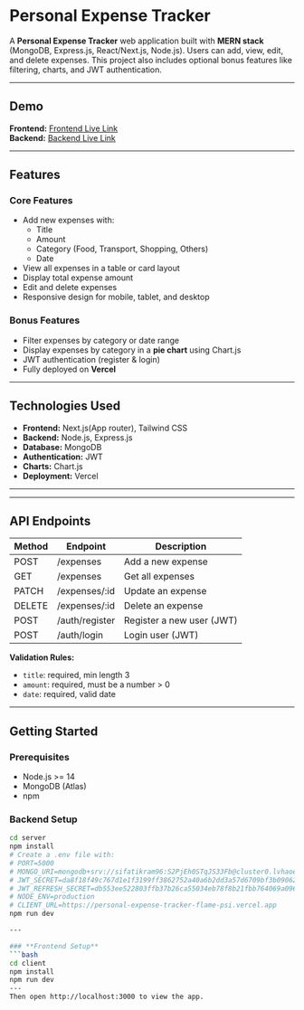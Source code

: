# Personal Expense Tracker

A **Personal Expense Tracker** web application built with **MERN stack** (MongoDB, Express.js, React/Next.js, Node.js). Users can add, view, edit, and delete expenses. This project also includes optional bonus features like filtering, charts, and JWT authentication.

---

## **Demo**
**Frontend:** [Frontend Live Link](https://personal-expense-tracker-flame-psi.vercel.app)  
**Backend:** [Backend Live Link](https://personal-expense-tracker-server-six.vercel.app)

---

## **Features**

### **Core Features**
- Add new expenses with:
  - Title
  - Amount
  - Category (Food, Transport, Shopping, Others)
  - Date
- View all expenses in a table or card layout
- Display total expense amount
- Edit and delete expenses
- Responsive design for mobile, tablet, and desktop

### **Bonus Features**
- Filter expenses by category or date range
- Display expenses by category in a **pie chart** using Chart.js
- JWT authentication (register & login)
- Fully deployed on **Vercel**

---

## **Technologies Used**

- **Frontend:** Next.js(App router), Tailwind CSS
- **Backend:** Node.js, Express.js
- **Database:** MongoDB
- **Authentication:** JWT
- **Charts:** Chart.js
- **Deployment:** Vercel

---

---

## **API Endpoints**

| Method | Endpoint             | Description                     |
|--------|---------------------|---------------------------------|
| POST   | /expenses           | Add a new expense               |
| GET    | /expenses           | Get all expenses                |
| PATCH  | /expenses/:id       | Update an expense               |
| DELETE | /expenses/:id       | Delete an expense               |
| POST   | /auth/register      | Register a new user (JWT)      |
| POST   | /auth/login         | Login user (JWT)                |

**Validation Rules:**
- `title`: required, min length 3
- `amount`: required, must be a number > 0
- `date`: required, valid date

---

## **Getting Started**

### **Prerequisites**
- Node.js >= 14
- MongoDB (Atlas)
- npm

### **Backend Setup**
```bash
cd server
npm install
# Create a .env file with:
# PORT=5000
# MONGO_URI=mongodb+srv://sifatikram96:S2PjEh0STqJS33Fb@cluster0.lvhaoea.mongodb.net/?retryWrites=true&w=majority&appName=Cluster0
# JWT_SECRET=da8f18f49c767d1e1f3199ff3862752a40a6b2dd3a57d6709bf3b0906267b3a0a7bb262d9b520a1282b411800877f5a73a13aff17ff51a024ffe9c56c98125c2
# JWT_REFRESH_SECRET=db553ee522803ffb37b26ca55034eb78f8b21fbb764069a0969503e4338314e175d33e8ccbd7d4c55b3c288f3950aeb8dbd5327b8c59f7a6912468bcdc001e66
# NODE_ENV=production
# CLIENT_URL=https://personal-expense-tracker-flame-psi.vercel.app
npm run dev

---

### **Frontend Setup**
```bash
cd client
npm install
npm run dev
---
Then open http://localhost:3000 to view the app.

